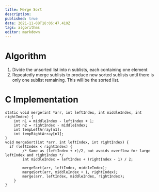 ```yaml
---
title: Merge Sort
description: 
published: true
date: 2021-11-08T18:06:47.410Z
tags: algorithms
editor: markdown
---
```


# Algorithm
1. Divide the unsorted list into n sublists, each containing one element
2. Repeatedly merge sublists to produce new sorted sublists until there is only one sublist remaining. This will be the sorted list.

# C Implementation
```
static void merge(int *arr, int leftIndex, int middleIndex, int rightIndex) {
	int n1 = middleIndex - leftIndex + 1;
	int n2 = rightIndex - middleIndex;
	int tempLeftArray[n1];
	int tempRightArray[n1];
}
void mergeSort(int *arr, int leftIndex, int rightIndex) {
  if (leftIndex < rightIndex) {
		/* Same as (leftIndex + r)/2, but avoids overflow for large leftIndex and rightIndex */
		int middleIndex = leftIndex + (rightIndex - 1) / 2;

		mergeSort(arr, leftIndex, middleIndex);
		mergeSort(arr, middleIndex + 1, rightIndex);
		merge(arr, leftIndex, middleIndex, rightIndex);
	}
}
```